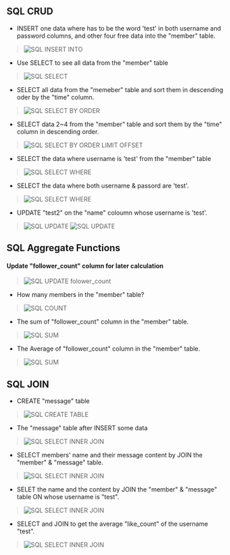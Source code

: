 ## SQL CRUD

+ INSERT one data where has to be the word 'test' in both username and password columns, and other four free data into the "member" table.
> ![SQL INSERT INTO](3-1.png)       
  
+ Use SELECT to see all data from the "member" table
> ![SQL SELECT](3-2.png)  
  
+ SELECT all data from the "memeber" table and sort them in descending oder by the "time" column.
> ![SQL SELECT BY ORDER](3-3.png)

+ SELECT data 2~4 from the "member" table and sort them by the "time" column in descending order.
> ![SQL SELECT BY ORDER LIMIT OFFSET](3-4.png)

+ SELECT the data where username is 'test' from the "member" table
> ![SQL SELECT WHERE](3-5.png)

+ SELECT the data where both username & passord are 'test'.
> ![SQL SELECT WHERE](3-6.png)

+ UPDATE "test2" on the "name" coloumn whose username is 'test'.
> ![SQL UPDATE](3-7.png)
> ![SQL UPDATE](3-7-1.png)

## SQL Aggregate Functions
#### Update "follower_count" column for later calculation
> ![SQL UPDATE folower_count](4-0.png)

+ How many members in the "member" table?
> ![SQL COUNT](4-1.png)

+ The sum of "follower_count" column in the "member" table.
> ![SQL SUM](4-2.png)

+ The Average of "follower_count" column in the "member" table.
> ![SQL SUM](4-3.png)

## SQL JOIN
+ CREATE "message" table
> ![SQL CREATE TABLE](5-1.png)

+ The "message" table after INSERT some data
> ![SQL SELECT INNER JOIN](5-1-1.png)

+ SELECT members' name and their message content by JOIN the "member" & "message" table.
> ![SQL SELECT INNER JOIN](5-2.png)

+ SELET the name and the content by JOIN the "member" & "message" table ON whose username is "test".
> ![SQL SELECT INNER JOIN](5-3.png)

+ SELECT and JOIN to get the average "like_count" of the username "test".
> ![SQL SELECT INNER JOIN](5-4.png)

